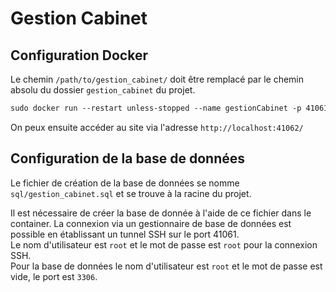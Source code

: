 # Gestion Cabinet

## Configuration Docker

Le chemin `/path/to/gestion_cabinet/` doit être remplacé par le chemin absolu du dossier `gestion_cabinet` du projet.

```dockerfile
sudo docker run --restart unless-stopped --name gestionCabinet -p 41061:22 -p 41062:80 -d -v /path/to/gestion_cabinet/:/opt/lampp/htdocs/ tomsik68/xampp:8 
```

On peux ensuite accéder au site via l'adresse `http://localhost:41062/`

## Configuration de la base de données

Le fichier de création de la base de données se nomme `sql/gestion_cabinet.sql` et se trouve à la racine du projet.

Il est nécessaire de créer la base de donnée à l'aide de ce fichier dans le container.
La connexion via un gestionnaire de base de données est possible en établissant un tunnel SSH sur le port 41061.
<br>
Le nom d'utilisateur est `root` et le mot de passe est `root` pour la connexion SSH.
<br>
Pour la base de données le nom d'utilisateur est `root` et le mot de passe est vide, le port est `3306`.
